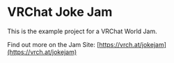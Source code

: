 # VRChat Joke Jam

This is the example project for a VRChat World Jam.

Find out more on the Jam Site: [https://vrch.at/jokejam](https://vrch.at/jokejam)